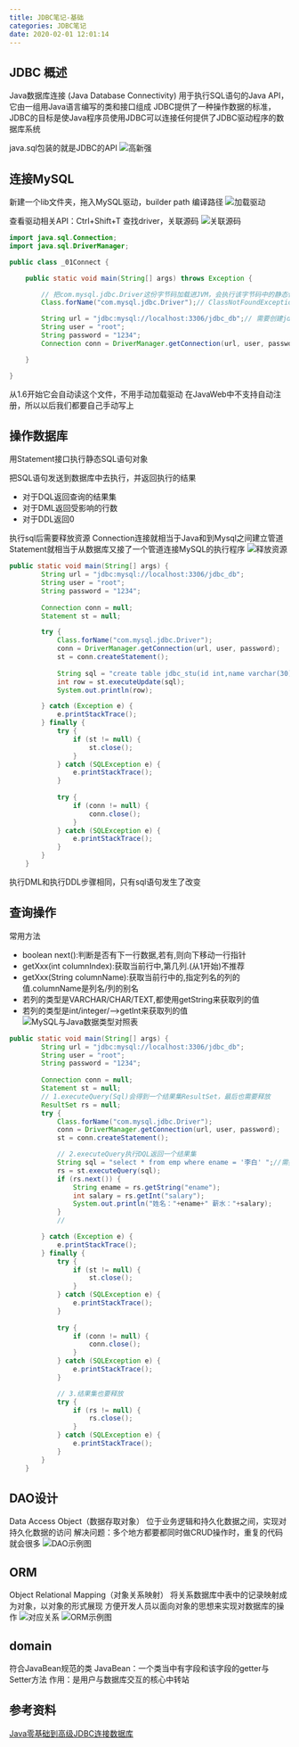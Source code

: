 ```yaml
---
title: JDBC笔记-基础
categories: JDBC笔记
date: 2020-02-01 12:01:14
---
```

## JDBC 概述
Java数据库连接 (Java Database Connectivity)
用于执行SQL语句的Java API，它由一组用Java语言编写的类和接口组成
JDBC提供了一种操作数据的标准，JDBC的目标是使Java程序员使用JDBC可以连接任何提供了JDBC驱动程序的数据库系统

java.sql包装的就是JDBC的API
![高新强](jdbc-note-1/1.png)

## 连接MySQL

新建一个lib文件夹，拖入MySQL驱动，builder path 编译路径
![加载驱动](jdbc-note-1/2.png)

查看驱动相关API：Ctrl+Shift+T 查找driver，关联源码
![关联源码](jdbc-note-1/3.png)

```java
import java.sql.Connection;
import java.sql.DriverManager;

public class _01Connect {

	public static void main(String[] args) throws Exception {

		// 把com.mysql.jdbc.Driver这份字节码加载进JVM，会执行该字节码中的静态代码块
		Class.forName("com.mysql.jdbc.Driver");// ClassNotFoundException异常

		String url = "jdbc:mysql://localhost:3306/jdbc_db";// 需要创建jdbc_db这个数据库
		String user = "root";
		String password = "1234";
		Connection conn = DriverManager.getConnection(url, user, password);// SQLException异常

	}

}
```

从1.6开始它会自动读这个文件，不用手动加载驱动
在JavaWeb中不支持自动注册，所以以后我们都要自己手动写上

## 操作数据库
用Statement接口执行静态SQL语句对象

把SQL语句发送到数据库中去执行，并返回执行的结果
- 对于DQL返回查询的结果集
- 对于DML返回受影响的行数
- 对于DDL返回0

执行sql后需要释放资源
Connection连接就相当于Java和到Mysql之间建立管道
Statement就相当于从数据库又接了一个管道连接MySQL的执行程序
![释放资源](jdbc-note-1/4.png)

```java
public static void main(String[] args) {
		String url = "jdbc:mysql://localhost:3306/jdbc_db";
		String user = "root";
		String password = "1234";
		
		Connection conn = null;
		Statement st = null;

		try {
			Class.forName("com.mysql.jdbc.Driver");	
			conn = DriverManager.getConnection(url, user, password);
			st = conn.createStatement();
			
			String sql = "create table jdbc_stu(id int,name varchar(30),age int)";
			int row = st.executeUpdate(sql);
			System.out.println(row);

		} catch (Exception e) {
			e.printStackTrace();
		} finally {
			try {
				if (st != null) {
					st.close();
				}
			} catch (SQLException e) {
				e.printStackTrace();
			}
			
			try {
				if (conn != null) {
					conn.close();
				}
			} catch (SQLException e) {
				e.printStackTrace();
			}
		}
	}
```
执行DML和执行DDL步骤相同，只有sql语句发生了改变

## 查询操作

常用方法
- boolean  next():判断是否有下一行数据,若有,则向下移动一行指针
- getXxx(int columnIndex):获取当前行中,第几列.(从1开始)不推荐
- getXxx(String columnName):获取当前行中的,指定列名的列的值.columnName是列名/列的别名
- 若列的类型是VARCHAR/CHAR/TEXT,都使用getString来获取列的值
- 若列的类型是int/integer/-->getInt来获取列的值
![MySQL与Java数据类型对照表](jdbc-note-1/5.png)

```java
public static void main(String[] args) {
		String url = "jdbc:mysql://localhost:3306/jdbc_db";
		String user = "root";
		String password = "1234";
		
		Connection conn = null;
		Statement st = null;
		// 1.executeQuery(Sql)会得到一个结果集ResultSet，最后也需要释放
		ResultSet rs = null;
		try {
			Class.forName("com.mysql.jdbc.Driver");	
			conn = DriverManager.getConnection(url, user, password);
			st = conn.createStatement();

			// 2.executeQuery执行DQL返回一个结果集
			String sql = "select * from emp where ename = '李白' ";//需要有建emp表，否则会报错
			rs = st.executeQuery(sql);
			if (rs.next()) {
				String ename = rs.getString("ename");
				int salary = rs.getInt("salary");
				System.out.println("姓名："+ename+" 薪水："+salary);
			}
			//

		} catch (Exception e) {
			e.printStackTrace();
		} finally {
			try {
				if (st != null) {
					st.close();
				}
			} catch (SQLException e) {
				e.printStackTrace();
			}
			
			try {
				if (conn != null) {
					conn.close();
				}
			} catch (SQLException e) {
				e.printStackTrace();
			}

			// 3.结果集也要释放
			try {
				if (rs != null) {
					rs.close();
				}
			} catch (SQLException e) {
				e.printStackTrace();
			}
		}
	}
```

## DAO设计
Data Access Object（数据存取对象）
位于业务逻辑和持久化数据之间，实现对持久化数据的访问
解决问题：多个地方都要都同时做CRUD操作时，重复的代码就会很多
![DAO示例图](jdbc-note-1/6.png)

## ORM
Object Relational Mapping（对象关系映射）
将关系数据库中表中的记录映射成为对象，以对象的形式展现
方便开发人员以面向对象的思想来实现对数据库的操作
![对应关系](jdbc-note-1/7.png)
![ORM示例图](jdbc-note-1/8.png)

## domain
符合JavaBean规范的类
JavaBean：一个类当中有字段和该字段的getter与Setter方法
作用：是用户与数据库交互的核心中转站

## 参考资料
[Java零基础到高级JDBC连接数据库](https://study.163.com/course/introduction/1005977005.htm)
